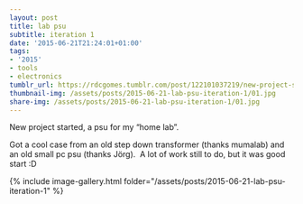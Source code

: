 ```yaml
---
layout: post
title: lab psu
subtitle: iteration 1
date: '2015-06-21T21:24:01+01:00'
tags:
- '2015'
- tools
- electronics
tumblr_url: https://rdcgomes.tumblr.com/post/122101037219/new-project-started-a-psu-for-my-home-lab-got
thumbnail-img: /assets/posts/2015-06-21-lab-psu-iteration-1/01.jpg
share-img: /assets/posts/2015-06-21-lab-psu-iteration-1/01.jpg
---
```


New project started, a psu for my “home lab”. 

Got a cool case from an old step down transformer (thanks mumalab) and an old small pc psu (thanks Jörg). 
A lot of work still to do, but it was good start :D

{% include image-gallery.html folder="/assets/posts/2015-06-21-lab-psu-iteration-1" %}
